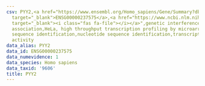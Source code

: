 ```yaml
---
csv: PYY2,<a href="https://www.ensembl.org/Homo_sapiens/Gene/Summary?db=core;g=ENSG00000237575"
  target="_blank">ENSG00000237575</a>,<a href="https://www.ncbi.nlm.nih.gov/pubmed/17216044"
  target="_blank"><i class="fas fa-file"></i></a>",genetic interference,functional
  association,HeLa, high throughput transcription profiling by microarray,nucleotide
  sequence identification,nucleotide sequence identification,transcriptional regulation,up-regulates
  activity
data_alias: PYY2
data_id: ENSG00000237575
data_numevidence: 1
data_species: Homo sapiens
data_taxid: '9606'
title: PYY2
---
```

